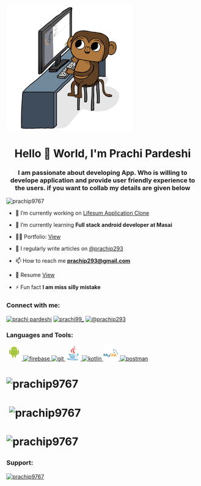 ![git](https://github.com/keshavsingh4522/keshavsingh4522/blob/master/Assets/Monkey_Kid_Coding.gif?raw=true)

<h1 align="center">Hello 👋 World, I'm Prachi Pardeshi</h1>
<h3 align="center">I am passionate about developing App. Who is willing to develope application and provide user friendly experience to the users. if you want to collab my details are given below </h3>

<p align="left"> <img src="https://komarev.com/ghpvc/?username=prachip9767&label=Profile%20views&color=0e75b6&style=flat" alt="prachip9767" /> </p>


- 🔭 I’m currently working on [Lifesum Application Clone](https://github.com/Prachip9767/LifesumApp)

- 🌱 I’m currently learning **Full stack android developer at Masai**

- 👨‍💻 Portfolio: [View](https://prachip9767.github.io/)

- 📝 I regularly write articles on [@prachip293](https://medium.com/@prachip293)

- 📫 How to reach me **prachip293@gmail.com**

- 📄 Resume [View](https://drive.google.com/file/d/1RAYIbxdTbjB-c8hyntFkNmNmZkD6b7zh/view?usp=sharing)

- ⚡ Fun fact **I am miss silly mistake**

<h3 align="left">Connect with me:</h3>
<p align="left">
<a href="https://linkedin.com/in/prachi pardeshi" target="blank"><img align="center" src="https://raw.githubusercontent.com/rahuldkjain/github-profile-readme-generator/master/src/images/icons/Social/linked-in-alt.svg" alt="prachi pardeshi" height="30" width="40" /></a>
<a href="https://instagram.com/prachi99_" target="blank"><img align="center" src="https://raw.githubusercontent.com/rahuldkjain/github-profile-readme-generator/master/src/images/icons/Social/instagram.svg" alt="prachi99_" height="30" width="40" /></a>
<a href="https://medium.com/@prachip293" target="blank"><img align="center" src="https://raw.githubusercontent.com/rahuldkjain/github-profile-readme-generator/master/src/images/icons/Social/medium.svg" alt="@prachip293" height="30" width="40" /></a>
</p>

<h3 align="left">Languages and Tools:</h3>
<p align="left"> <a href="https://developer.android.com" target="_blank"> <img src="https://raw.githubusercontent.com/devicons/devicon/master/icons/android/android-original-wordmark.svg" alt="android" width="40" height="40"/> </a> <a href="https://firebase.google.com/" target="_blank"> <img src="https://www.vectorlogo.zone/logos/firebase/firebase-icon.svg" alt="firebase" width="40" height="40"/> </a> <a href="https://git-scm.com/" target="_blank"> <img src="https://www.vectorlogo.zone/logos/git-scm/git-scm-icon.svg" alt="git" width="40" height="40"/> </a> <a href="https://www.java.com" target="_blank"> <img src="https://raw.githubusercontent.com/devicons/devicon/master/icons/java/java-original.svg" alt="java" width="40" height="40"/> </a> <a href="https://kotlinlang.org" target="_blank"> <img src="https://www.vectorlogo.zone/logos/kotlinlang/kotlinlang-icon.svg" alt="kotlin" width="40" height="40"/> </a> <a href="https://www.mysql.com/" target="_blank"> <img src="https://raw.githubusercontent.com/devicons/devicon/master/icons/mysql/mysql-original-wordmark.svg" alt="mysql" width="40" height="40"/> </a> <a href="https://postman.com" target="_blank"> <img src="https://www.vectorlogo.zone/logos/getpostman/getpostman-icon.svg" alt="postman" width="40" height="40"/> </a> </p>



# <p><img align="center" src="https://github-readme-stats.vercel.app/api/top-langs?username=prachip9767&show_icons=true&locale=en&layout=compact" alt="prachip9767" /></p>

# <p>&nbsp;<img align="center" src="https://github-readme-stats.vercel.app/api?username=prachip9767&show_icons=true&locale=en" alt="prachip9767" /></p>

# <p><img align="center" src="https://github-readme-streak-stats.herokuapp.com/?user=prachip9767&" alt="prachip9767" /></p>

<h3 align="left">Support:</h3>
<p><a href="https://www.buymeacoffee.com/prachip9767"> <img align="center" src="https://cdn.buymeacoffee.com/buttons/v2/default-yellow.png" height="50" width="210" alt="prachip9767" /></a></p><br><br>
